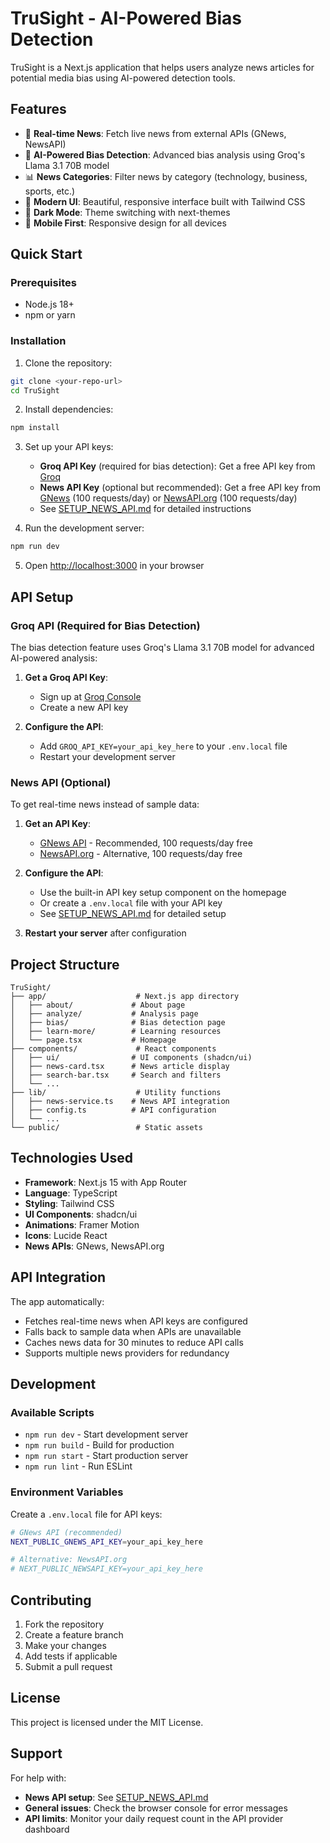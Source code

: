 # TruSight - AI-Powered Bias Detection

TruSight is a Next.js application that helps users analyze news articles for potential media bias using AI-powered detection tools.

## Features

- 📰 **Real-time News**: Fetch live news from external APIs (GNews, NewsAPI)
- 🤖 **AI-Powered Bias Detection**: Advanced bias analysis using Groq's Llama 3.1 70B model
- 📊 **News Categories**: Filter news by category (technology, business, sports, etc.)
- 🎨 **Modern UI**: Beautiful, responsive interface built with Tailwind CSS
- 🌙 **Dark Mode**: Theme switching with next-themes
- 📱 **Mobile First**: Responsive design for all devices

## Quick Start

### Prerequisites

- Node.js 18+ 
- npm or yarn

### Installation

1. Clone the repository:
```bash
git clone <your-repo-url>
cd TruSight
```

2. Install dependencies:
```bash
npm install
```

3. Set up your API keys:
   - **Groq API Key** (required for bias detection): Get a free API key from [Groq](https://console.groq.com/)
   - **News API Key** (optional but recommended): Get a free API key from [GNews](https://gnews.io/) (100 requests/day) or [NewsAPI.org](https://newsapi.org/) (100 requests/day)
   - See [SETUP_NEWS_API.md](./SETUP_NEWS_API.md) for detailed instructions

4. Run the development server:
```bash
npm run dev
```

5. Open [http://localhost:3000](http://localhost:3000) in your browser

## API Setup

### Groq API (Required for Bias Detection)

The bias detection feature uses Groq's Llama 3.1 70B model for advanced AI-powered analysis:

1. **Get a Groq API Key**:
   - Sign up at [Groq Console](https://console.groq.com/)
   - Create a new API key

2. **Configure the API**:
   - Add `GROQ_API_KEY=your_api_key_here` to your `.env.local` file
   - Restart your development server

### News API (Optional)

To get real-time news instead of sample data:

1. **Get an API Key**:
   - [GNews API](https://gnews.io/) - Recommended, 100 requests/day free
   - [NewsAPI.org](https://newsapi.org/) - Alternative, 100 requests/day free

2. **Configure the API**:
   - Use the built-in API key setup component on the homepage
   - Or create a `.env.local` file with your API key
   - See [SETUP_NEWS_API.md](./SETUP_NEWS_API.md) for detailed setup

3. **Restart your server** after configuration

## Project Structure

```
TruSight/
├── app/                    # Next.js app directory
│   ├── about/             # About page
│   ├── analyze/           # Analysis page
│   ├── bias/              # Bias detection page
│   ├── learn-more/        # Learning resources
│   └── page.tsx           # Homepage
├── components/             # React components
│   ├── ui/                # UI components (shadcn/ui)
│   ├── news-card.tsx      # News article display
│   ├── search-bar.tsx     # Search and filters
│   └── ...
├── lib/                    # Utility functions
│   ├── news-service.ts    # News API integration
│   ├── config.ts          # API configuration
│   └── ...
└── public/                 # Static assets
```

## Technologies Used

- **Framework**: Next.js 15 with App Router
- **Language**: TypeScript
- **Styling**: Tailwind CSS
- **UI Components**: shadcn/ui
- **Animations**: Framer Motion
- **Icons**: Lucide React
- **News APIs**: GNews, NewsAPI.org

## API Integration

The app automatically:
- Fetches real-time news when API keys are configured
- Falls back to sample data when APIs are unavailable
- Caches news data for 30 minutes to reduce API calls
- Supports multiple news providers for redundancy

## Development

### Available Scripts

- `npm run dev` - Start development server
- `npm run build` - Build for production
- `npm run start` - Start production server
- `npm run lint` - Run ESLint

### Environment Variables

Create a `.env.local` file for API keys:

```bash
# GNews API (recommended)
NEXT_PUBLIC_GNEWS_API_KEY=your_api_key_here

# Alternative: NewsAPI.org
# NEXT_PUBLIC_NEWSAPI_KEY=your_api_key_here
```

## Contributing

1. Fork the repository
2. Create a feature branch
3. Make your changes
4. Add tests if applicable
5. Submit a pull request

## License

This project is licensed under the MIT License.

## Support

For help with:
- **News API setup**: See [SETUP_NEWS_API.md](./SETUP_NEWS_API.md)
- **General issues**: Check the browser console for error messages
- **API limits**: Monitor your daily request count in the API provider dashboard
